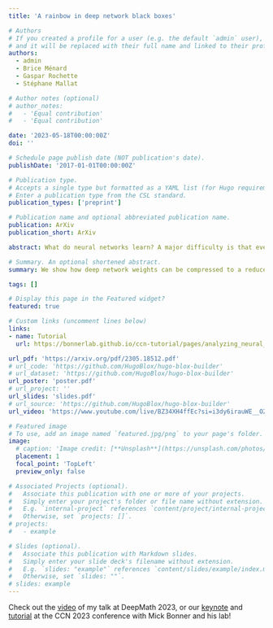 ```yaml
---
title: 'A rainbow in deep network black boxes'

# Authors
# If you created a profile for a user (e.g. the default `admin` user), write the username (folder name) here
# and it will be replaced with their full name and linked to their profile.
authors:
  - admin
  - Brice Ménard
  - Gaspar Rochette
  - Stéphane Mallat

# Author notes (optional)
# author_notes:
#   - 'Equal contribution'
#   - 'Equal contribution'

date: '2023-05-18T00:00:00Z'
doi: ''

# Schedule page publish date (NOT publication's date).
publishDate: '2017-01-01T00:00:00Z'

# Publication type.
# Accepts a single type but formatted as a YAML list (for Hugo requirements).
# Enter a publication type from the CSL standard.
publication_types: ['preprint']

# Publication name and optional abbreviated publication name.
publication: ArXiv
publication_short: ArXiv

abstract: What do neural networks learn? A major difficulty is that every training run results in a _different set of weights_ but nevertheless leads to _the same performance_. We introduce a model of the probability distribution of these weights. Layers are _not_ independent, but their dependencies can be captured by an alignment procedure. We use this model to show that **networks learn the same features no matter their initialization**. We also compress trained weights to a reduced set of summary statistics, from which a family of networks with equivalent performance can be reconstructed.

# Summary. An optional shortened abstract.
summary: We show how deep network weights can be compressed to a reduced set of _summary statistics_ (the learned "features") that _(i)_ **all networks share no matter their initialization** and _(ii)_ that allow **regenerating weights with an equivalent performance**.

tags: []

# Display this page in the Featured widget?
featured: true

# Custom links (uncomment lines below)
links:
- name: Tutorial
  url: https://bonnerlab.github.io/ccn-tutorial/pages/analyzing_neural_networks.html

url_pdf: 'https://arxiv.org/pdf/2305.18512.pdf'
# url_code: 'https://github.com/HugoBlox/hugo-blox-builder'
# url_dataset: 'https://github.com/HugoBlox/hugo-blox-builder'
url_poster: 'poster.pdf'
# url_project: ''
url_slides: 'slides.pdf'
# url_source: 'https://github.com/HugoBlox/hugo-blox-builder'
url_video: 'https://www.youtube.com/live/BZ34XH4ffEc?si=i3dy6irauWE__O2b&t=23897'

# Featured image
# To use, add an image named `featured.jpg/png` to your page's folder.
image:
  # caption: 'Image credit: [**Unsplash**](https://unsplash.com/photos/pLCdAaMFLTE)'
  placement: 1
  focal_point: 'TopLeft'
  preview_only: false

# Associated Projects (optional).
#   Associate this publication with one or more of your projects.
#   Simply enter your project's folder or file name without extension.
#   E.g. `internal-project` references `content/project/internal-project/index.md`.
#   Otherwise, set `projects: []`.
# projects:
#   - example

# Slides (optional).
#   Associate this publication with Markdown slides.
#   Simply enter your slide deck's filename without extension.
#   E.g. `slides: "example"` references `content/slides/example/index.md`.
#   Otherwise, set `slides: ""`.
# slides: example
---
```


<!-- {{% callout note %}}
Click the _Cite_ button above to demo the feature to enable visitors to import publication metadata into their reference management software.
{{% /callout %}}

{{% callout note %}}
Create your slides in Markdown - click the _Slides_ button to check out the example.
{{% /callout %}}

Add the publication's **full text** or **supplementary notes** here. You can use rich formatting such as including [code, math, and images](https://docs.hugoblox.com/content/writing-markdown-latex/). -->

Check out the [video](https://www.youtube.com/live/BZ34XH4ffEc?si=i3dy6irauWE__O2b&t=23897) of my talk at DeepMath 2023, or our [keynote](https://www.youtube.com/watch?v=6cxX6M5VFYE&t=632s) and [tutorial](https://bonnerlab.github.io/ccn-tutorial/pages/analyzing_neural_networks.html) at the CCN 2023 conference with Mick Bonner and his lab!
